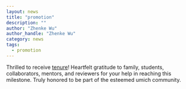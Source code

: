 ```yaml
---
layout: news
title: "promotion"
description: ""
author: "Zhenke Wu"
author_handle: "Zhenke Wu"
category: news
tags: 
  - promotion
---
```

 
Thrilled to receive [tenure](https://record.umich.edu/articles/regents-approve-faculty-promotions-18/)! Heartfelt gratitude to family, students, collaborators, mentors, and reviewers for your help in reaching this milestone. Truly honored to be part of the esteemed umich community.